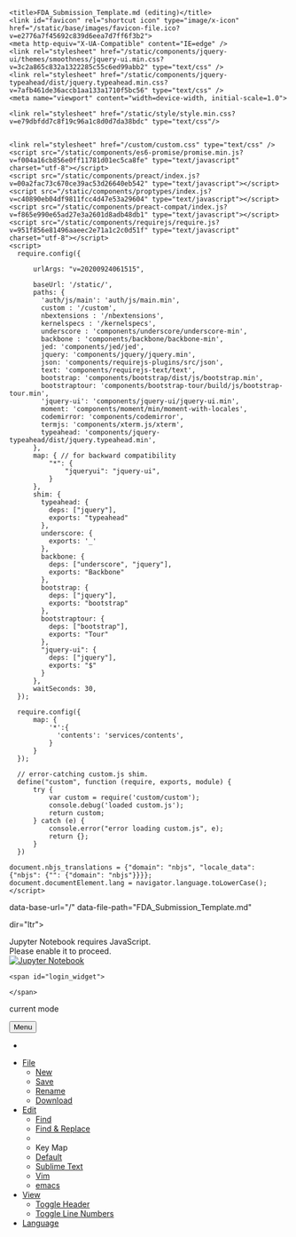 <!DOCTYPE HTML>
<html>

<head>
    <meta charset="utf-8">

    <title>FDA_Submission_Template.md (editing)</title>
    <link id="favicon" rel="shortcut icon" type="image/x-icon" href="/static/base/images/favicon-file.ico?v=e2776a7f45692c839d6eea7d7ff6f3b2">
    <meta http-equiv="X-UA-Compatible" content="IE=edge" />
    <link rel="stylesheet" href="/static/components/jquery-ui/themes/smoothness/jquery-ui.min.css?v=3c2a865c832a1322285c55c6ed99abb2" type="text/css" />
    <link rel="stylesheet" href="/static/components/jquery-typeahead/dist/jquery.typeahead.min.css?v=7afb461de36accb1aa133a1710f5bc56" type="text/css" />
    <meta name="viewport" content="width=device-width, initial-scale=1.0">
    
    
<link rel="stylesheet" href="/static/components/codemirror/lib/codemirror.css?v=288352df06a67ee35003b0981da414ac">
<link rel="stylesheet" href="/static/components/codemirror/addon/dialog/dialog.css?v=c89dce10b44d2882a024e7befc2b63f5">

    <link rel="stylesheet" href="/static/style/style.min.css?v=e79dbfdd7c8f19c96a1c8d0d7da38bdc" type="text/css"/>
    

    <link rel="stylesheet" href="/custom/custom.css" type="text/css" />
    <script src="/static/components/es6-promise/promise.min.js?v=f004a16cb856e0ff11781d01ec5ca8fe" type="text/javascript" charset="utf-8"></script>
    <script src="/static/components/preact/index.js?v=00a2fac73c670ce39ac53d26640eb542" type="text/javascript"></script>
    <script src="/static/components/proptypes/index.js?v=c40890eb04df9811fcc4d47e53a29604" type="text/javascript"></script>
    <script src="/static/components/preact-compat/index.js?v=f865e990e65ad27e3a2601d8adb48db1" type="text/javascript"></script>
    <script src="/static/components/requirejs/require.js?v=951f856e81496aaeec2e71a1c2c0d51f" type="text/javascript" charset="utf-8"></script>
    <script>
      require.config({
          
          urlArgs: "v=20200924061515",
          
          baseUrl: '/static/',
          paths: {
            'auth/js/main': 'auth/js/main.min',
            custom : '/custom',
            nbextensions : '/nbextensions',
            kernelspecs : '/kernelspecs',
            underscore : 'components/underscore/underscore-min',
            backbone : 'components/backbone/backbone-min',
            jed: 'components/jed/jed',
            jquery: 'components/jquery/jquery.min',
            json: 'components/requirejs-plugins/src/json',
            text: 'components/requirejs-text/text',
            bootstrap: 'components/bootstrap/dist/js/bootstrap.min',
            bootstraptour: 'components/bootstrap-tour/build/js/bootstrap-tour.min',
            'jquery-ui': 'components/jquery-ui/jquery-ui.min',
            moment: 'components/moment/min/moment-with-locales',
            codemirror: 'components/codemirror',
            termjs: 'components/xterm.js/xterm',
            typeahead: 'components/jquery-typeahead/dist/jquery.typeahead.min',
          },
          map: { // for backward compatibility
              "*": {
                  "jqueryui": "jquery-ui",
              }
          },
          shim: {
            typeahead: {
              deps: ["jquery"],
              exports: "typeahead"
            },
            underscore: {
              exports: '_'
            },
            backbone: {
              deps: ["underscore", "jquery"],
              exports: "Backbone"
            },
            bootstrap: {
              deps: ["jquery"],
              exports: "bootstrap"
            },
            bootstraptour: {
              deps: ["bootstrap"],
              exports: "Tour"
            },
            "jquery-ui": {
              deps: ["jquery"],
              exports: "$"
            }
          },
          waitSeconds: 30,
      });

      require.config({
          map: {
              '*':{
                'contents': 'services/contents',
              }
          }
      });

      // error-catching custom.js shim.
      define("custom", function (require, exports, module) {
          try {
              var custom = require('custom/custom');
              console.debug('loaded custom.js');
              return custom;
          } catch (e) {
              console.error("error loading custom.js", e);
              return {};
          }
      })

    document.nbjs_translations = {"domain": "nbjs", "locale_data": {"nbjs": {"": {"domain": "nbjs"}}}};
    document.documentElement.lang = navigator.language.toLowerCase();
    </script>

    
    

</head>

<body class="edit_app "
 
data-base-url="/"
data-file-path="FDA_Submission_Template.md"

  
 

dir="ltr">

<noscript>
    <div id='noscript'>
      Jupyter Notebook requires JavaScript.<br>
      Please enable it to proceed. 
  </div>
</noscript>

<div id="header">
  <div id="header-container" class="container">
  <div id="ipython_notebook" class="nav navbar-brand"><a href="/tree" title='dashboard'>
      <img src='/static/base/images/logo.png?v=641991992878ee24c6f3826e81054a0f' alt='Jupyter Notebook'/>
  </a></div>

  

<span id="save_widget" class="pull-left save_widget">
    <span class="filename"></span>
    <span class="last_modified"></span>
</span>


  
  
  
  

    <span id="login_widget">
      
    </span>

  

  
  
  </div>
  <div class="header-bar"></div>

  

<div id="menubar-container" class="container">
  <div id="menubar">
    <div id="menus" class="navbar navbar-default" role="navigation">
      <div class="container-fluid">
          <p  class="navbar-text indicator_area">
          <span id="current-mode" >current mode</span>
          </p>
        <button type="button" class="btn btn-default navbar-toggle" data-toggle="collapse" data-target=".navbar-collapse">
          <i class="fa fa-bars"></i>
          <span class="navbar-text">Menu</span>
        </button>
        <ul class="nav navbar-nav navbar-right">
          <li id="notification_area"></li>
        </ul>
        <div class="navbar-collapse collapse">
          <ul class="nav navbar-nav">
            <li class="dropdown"><a href="#" class="dropdown-toggle" data-toggle="dropdown">File</a>
              <ul id="file-menu" class="dropdown-menu">
                <li id="new-file"><a href="#">New</a></li>
                <li id="save-file"><a href="#">Save</a></li>
                <li id="rename-file"><a href="#">Rename</a></li>
                <li id="download-file"><a href="#">Download</a></li>
              </ul>
            </li>
            <li class="dropdown"><a href="#" class="dropdown-toggle" data-toggle="dropdown">Edit</a>
              <ul id="edit-menu" class="dropdown-menu">
                <li id="menu-find"><a href="#">Find</a></li>
                <li id="menu-replace"><a href="#">Find &amp; Replace</a></li>
                <li class="divider"></li>
                <li class="dropdown-header">Key Map</li>
                <li id="menu-keymap-default"><a href="#">Default<i class="fa"></i></a></li>
                <li id="menu-keymap-sublime"><a href="#">Sublime Text<i class="fa"></i></a></li>
                <li id="menu-keymap-vim"><a href="#">Vim<i class="fa"></i></a></li>
                <li id="menu-keymap-emacs"><a href="#">emacs<i class="fa"></i></a></li>
              </ul>
            </li>
            <li class="dropdown"><a href="#" class="dropdown-toggle" data-toggle="dropdown">View</a>
              <ul id="view-menu" class="dropdown-menu">
              <li id="toggle_header" title="Show/Hide the logo and notebook title (above menu bar)">
              <a href="#">Toggle Header</a></li>
              <li id="menu-line-numbers"><a href="#">Toggle Line Numbers</a></li>
              </ul>
            </li>
            <li class="dropdown"><a href="#" class="dropdown-toggle" data-toggle="dropdown">Language</a>
              <ul id="mode-menu" class="dropdown-menu">
              </ul>
            </li>
          </ul>
        </div>
      </div>
    </div>
  </div>
</div>

<div class="lower-header-bar"></div>


</div>

<div id="site">


<div id="texteditor-backdrop">
<div id="texteditor-container" class="container"></div>
</div>


</div>






    


<script src="/static/edit/js/main.min.js?v=ff500aa0e8bbfd58cff8b86b087bc00c" type="text/javascript" charset="utf-8"></script>


<script type='text/javascript'>
  function _remove_token_from_url() {
    if (window.location.search.length <= 1) {
      return;
    }
    var search_parameters = window.location.search.slice(1).split('&');
    for (var i = 0; i < search_parameters.length; i++) {
      if (search_parameters[i].split('=')[0] === 'token') {
        // remote token from search parameters
        search_parameters.splice(i, 1);
        var new_search = '';
        if (search_parameters.length) {
          new_search = '?' + search_parameters.join('&');
        }
        var new_url = window.location.origin + 
                      window.location.pathname + 
                      new_search + 
                      window.location.hash;
        window.history.replaceState({}, "", new_url);
        return;
      }
    }
  }
  _remove_token_from_url();
</script>
</body>

</html>